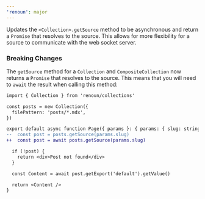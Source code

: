 ```yaml
---
'renoun': major
---
```


Updates the `<Collection>.getSource` method to be asynchronous and return a `Promise` that resolves to the source. This allows for more flexibility for a source to communicate with the web socket server.

### Breaking Changes

The `getSource` method for a `Collection` and `CompositeCollection` now returns a `Promise` that resolves to the source. This means that you will need to `await` the result when calling this method:

```diff
import { Collection } from 'renoun/collections'

const posts = new Collection({
  filePattern: 'posts/*.mdx',
})

export default async function Page({ params }: { params: { slug: string } }) {
--  const post = posts.getSource(params.slug)
++  const post = await posts.getSource(params.slug)

  if (!post) {
    return <div>Post not found</div>
  }

  const Content = await post.getExport('default').getValue()

  return <Content />
}
```

